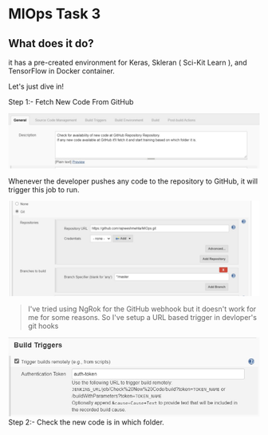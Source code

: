 # MlOps Task 3

## What does it do?

it has a pre-created environment for Keras, Skleran ( Sci-Kit Learn ), and TensorFlow in Docker container.

Let's just dive in!

Step 1:- Fetch New Code From GitHub


![alt text](https://github.com/rajneeshmehta/MlOps/blob/master/pictures/Step%201%20des.jpg)


Whenever the developer pushes any code to the repository to GitHub, it will trigger this job to run.

![alt text](https://github.com/rajneeshmehta/MlOps/blob/master/pictures/Step%201%20des%201.jpg)

> I've tried using NgRok for the GitHub webhook but it doesn't work for me for some reasons. So I've setup a URL based trigger in devloper's git hooks

![alt text](https://github.com/rajneeshmehta/MlOps/blob/master/pictures/Step%201%20des%202.jpg)
Step 2:- Check the new code is in which folder.
